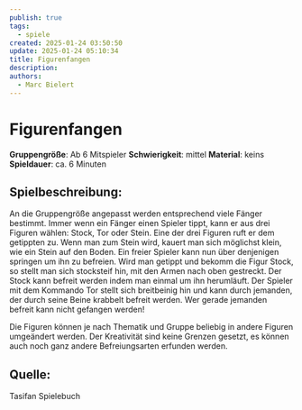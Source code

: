```yaml
---
publish: true
tags:
  - spiele
created: 2025-01-24 03:50:50
update: 2025-01-24 05:10:34
title: Figurenfangen
description: 
authors:
  - Marc Bielert
---
```


# Figurenfangen
**Gruppengröße**: Ab 6 Mitspieler 
**Schwierigkeit**: mittel 
**Material**: keins 
**Spieldauer**: ca. 6 Minuten

## **Spielbeschreibung**: 
An die Gruppengröße angepasst werden entsprechend viele Fänger bestimmt. Immer wenn ein Fänger einen Spieler tippt, kann er aus drei Figuren wählen: Stock, Tor oder Stein. Eine der drei Figuren ruft er dem getippten zu.
Wenn man zum Stein wird, kauert man sich möglichst klein, wie ein Stein auf den Boden. Ein freier Spieler kann nun über denjenigen springen um ihn zu befreien. Wird man getippt und bekomm die Figur Stock, so stellt man sich stocksteif hin, mit den Armen nach oben gestreckt. Der Stock kann befreit werden indem man einmal um ihn herumläuft. Der Spieler mit dem Kommando Tor stellt sich breitbeinig hin und kann durch jemanden, der durch seine Beine krabbelt befreit werden. Wer gerade jemanden befreit kann nicht gefangen werden!

Die Figuren können je nach Thematik und Gruppe beliebig in andere Figuren umgeändert werden. Der Kreativität sind keine Grenzen gesetzt, es können auch noch ganz andere Befreiungsarten erfunden werden.

## **Quelle**:
Tasifan Spielebuch